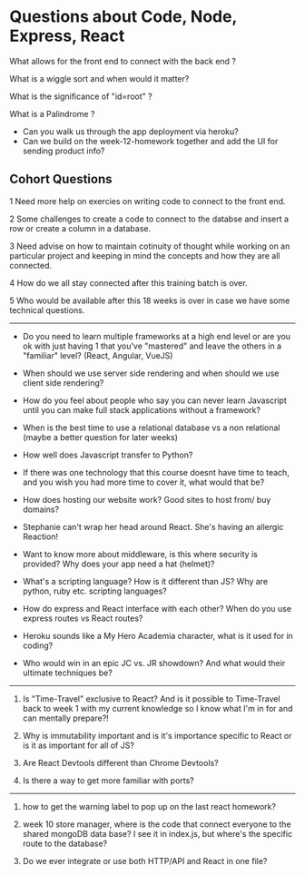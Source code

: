 # Questions about Code, Node, Express, React


What allows for the front end to connect with the back end ?

What is a wiggle sort and when would it matter?

What is the significance of "id=root" ?

What is a Palindrome ?

-  Can you walk us through the app deployment via heroku?
-  Can we build on the week-12-homework together and add the UI for sending product info?

## Cohort Questions

1 Need more help on exercies on writing code to connect to the front end.

2 Some challenges to create a code to connect to the databse and insert a row or create a column in a database.

3 Need advise on how to maintain cotinuity of thought while working on an particular project and keeping in mind the concepts and how they are all connected.

4 How do we all stay connected after this training batch is over.

5 Who would be available after this 18 weeks is over in case we have some technical questions.

-----

- Do you need to learn multiple frameworks at a high end level or are you ok with just having 1 that you've "mastered" and leave the others in a "familiar" level? (React, Angular, VueJS)

- When should we use server side rendering and when should we use client side rendering?

- How do you feel about people who say you can never learn Javascript until you can make full stack applications without a framework?

- When is the best time to use a relational database vs a non relational (maybe a better question for later weeks)

- How well does Javascript transfer to Python?

- If there was one technology that this course doesnt have time to teach, and you wish you had more time to cover it, what would that be?

- How does hosting our website work? Good sites to host from/ buy domains?

- Stephanie can't wrap her head around React. She's having an allergic Reaction!

- Want to know more about middleware, is this where security is provided? Why does your app need a hat (helmet)?

- What's a scripting language? How is it different than JS? Why are python, ruby etc. scripting languages?

- How do express and React interface with each other? When do you use express routes vs React routes?

- Heroku sounds like a My Hero Academia character, what is it used for in coding?

- Who would win in an epic JC vs. JR showdown? And what would their ultimate techniques be?

----

1. Is "Time-Travel" exclusive to React? And is it possible to Time-Travel back to week 1 with my current knowledge so I know what I'm in for and can mentally prepare?!

2. Why is immutability important and is it's importance specific to React or is it as important for all of JS?

3. Are React Devtools different than Chrome Devtools?

4. Is there a way to get more familiar with ports?

----

1. how to get the warning label to pop up on the last react homework?

2. week 10 store manager, where is the code that connect everyone to the shared mongoDB data base? I see it in index.js, but where's the specific route to the database?

3. Do we ever integrate or use both HTTP/API and React in one file?

